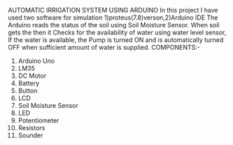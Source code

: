 AUTOMATIC IRRIGATION SYSTEM USING ARDUINO
In this project I have used two software for simulation 1)proteus(7.8)verson,2)Arduino IDE
The Arduino reads the status of the soil using Soil Moisture Sensor. When soil gets the then it Checks for the availability of water using water level sensor, If the water is available, the Pump is turned ON and is automatically turned OFF when sufficient amount of water is supplied.
COMPONENTS:-
1.	Arduino Uno
2.	LM35
3.	DC Motor
4.	Battery
5.	Button
6.	LCD
7.	Soil Moisture Sensor
8.	LED
9.	Potentiometer
10.	Resistors
11.	Sounder

